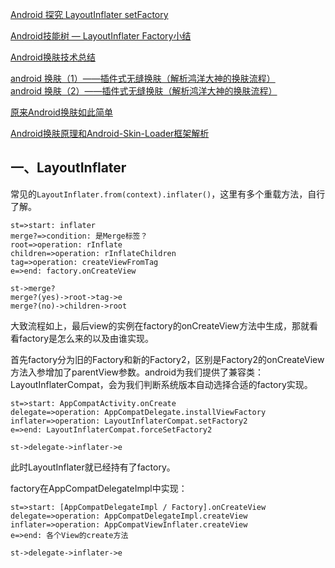 [Android 探究 LayoutInflater setFactory](https://blog.csdn.net/lmj623565791/article/details/51503977)

[Android技能树 — LayoutInflater Factory小结](https://www.jianshu.com/p/8d8ada21ab82)

[Android换肤技术总结]([http://blog.zhaiyifan.cn/2015/09/10/Android%E6%8D%A2%E8%82%A4%E6%8A%80%E6%9C%AF%E6%80%BB%E7%BB%93/](http://blog.zhaiyifan.cn/2015/09/10/Android换肤技术总结/))

[android 换肤（1）——插件式无缝换肤（解析鸿洋大神的换肤流程）](https://blog.csdn.net/yehui928186846/article/details/51569602)  
[android 换肤（2）——插件式无缝换肤（解析鸿洋大神的换肤流程）](https://blog.csdn.net/yehui928186846/article/details/51570503)

[原来Android换肤如此简单](https://www.jianshu.com/p/76ecfdcae8f4)

[Android换肤原理和Android-Skin-Loader框架解析](https://www.jianshu.com/p/ba993eb65e96)

## 一、LayoutInflater

常见的`LayoutInflater.from(context).inflater()`，这里有多个重载方法，自行了解。

```flow
st=>start: inflater
merge?=>condition: 是Merge标签？
root=>operation: rInflate
children=>operation: rInflateChildren
tag=>operation: createViewFromTag
e=>end: factory.onCreateView

st->merge?
merge?(yes)->root->tag->e
merge?(no)->children->root
```

大致流程如上，最后view的实例在factory的onCreateView方法中生成，那就看看factory是怎么来的以及由谁实现。

首先factory分为旧的Factory和新的Factory2，区别是Factory2的onCreateView方法入参增加了parentView参数。android为我们提供了兼容类：LayoutInflaterCompat，会为我们判断系统版本自动选择合适的factory实现。

```flow
st=>start: AppCompatActivity.onCreate
delegate=>operation: AppCompatDelegate.installViewFactory
inflater=>operation: LayoutInflaterCompat.setFactory2
e=>end: LayoutInflaterCompat.forceSetFactory2

st->delegate->inflater->e
```

此时LayoutInflater就已经持有了factory。

factory在AppCompatDelegateImpl中实现：

```flow
st=>start: [AppCompatDelegateImpl / Factory].onCreateView
delegate=>operation: AppCompatDelegateImpl.createView
inflater=>operation: AppCompatViewInflater.createView
e=>end: 各个View的create方法

st->delegate->inflater->e
```

